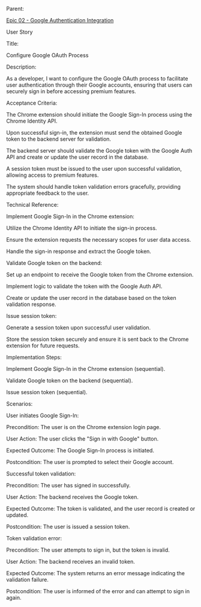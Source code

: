 Parent: 

[Epic 02 - Google Authentication Integration](epic-02.md)

User Story

Title:

Configure Google OAuth Process

Description:

As a developer, I want to configure the Google OAuth process to facilitate user authentication through their Google accounts, ensuring that users can securely sign in before accessing premium features.

Acceptance Criteria:

The Chrome extension should initiate the Google Sign-In process using the Chrome Identity API.

Upon successful sign-in, the extension must send the obtained Google token to the backend server for validation.

The backend server should validate the Google token with the Google Auth API and create or update the user record in the database.

A session token must be issued to the user upon successful validation, allowing access to premium features.

The system should handle token validation errors gracefully, providing appropriate feedback to the user.

Technical Reference:

Implement Google Sign-In in the Chrome extension:

Utilize the Chrome Identity API to initiate the sign-in process.

Ensure the extension requests the necessary scopes for user data access.

Handle the sign-in response and extract the Google token.

Validate Google token on the backend:

Set up an endpoint to receive the Google token from the Chrome extension.

Implement logic to validate the token with the Google Auth API.

Create or update the user record in the database based on the token validation response.

Issue session token:

Generate a session token upon successful user validation.

Store the session token securely and ensure it is sent back to the Chrome extension for future requests.

Implementation Steps:

Implement Google Sign-In in the Chrome extension (sequential).

Validate Google token on the backend (sequential).

Issue session token (sequential).

Scenarios:

User initiates Google Sign-In:

Precondition: The user is on the Chrome extension login page.

User Action: The user clicks the "Sign in with Google" button.

Expected Outcome: The Google Sign-In process is initiated.

Postcondition: The user is prompted to select their Google account.

Successful token validation:

Precondition: The user has signed in successfully.

User Action: The backend receives the Google token.

Expected Outcome: The token is validated, and the user record is created or updated.

Postcondition: The user is issued a session token.

Token validation error:

Precondition: The user attempts to sign in, but the token is invalid.

User Action: The backend receives an invalid token.

Expected Outcome: The system returns an error message indicating the validation failure.

Postcondition: The user is informed of the error and can attempt to sign in again.